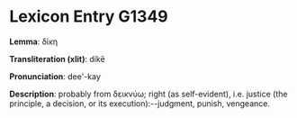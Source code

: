 # Lexicon Entry G1349

**Lemma**: δίκη

**Transliteration (xlit)**: díkē

**Pronunciation**: dee'-kay

**Description**:
probably from δεικνύω; right (as self-evident), i.e. justice (the principle, a decision, or its execution):--judgment, punish, vengeance.
